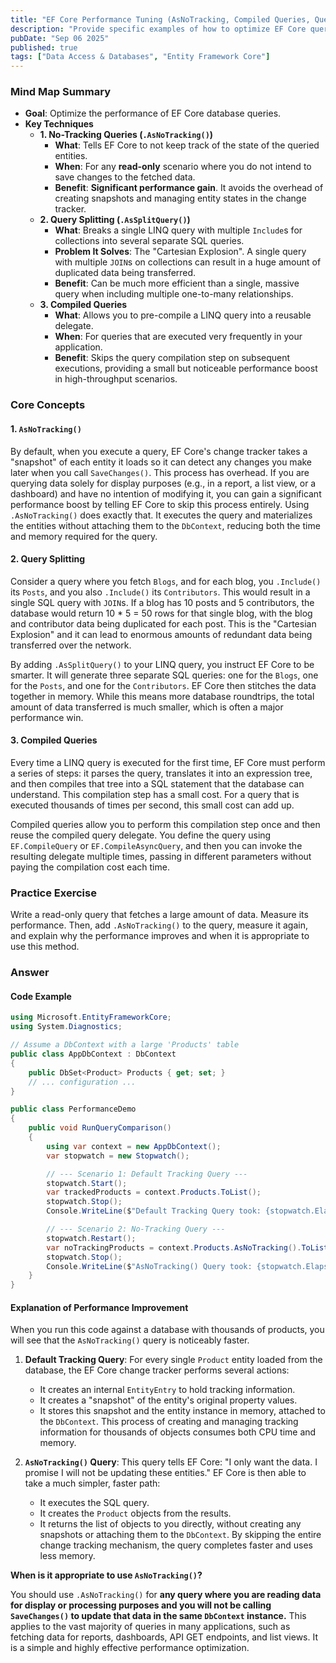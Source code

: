 ```yaml
---
title: "EF Core Performance Tuning (AsNoTracking, Compiled Queries, Query Splitting)"
description: "Provide specific examples of how to optimize EF Core queries."
pubDate: "Sep 06 2025"
published: true
tags: ["Data Access & Databases", "Entity Framework Core"]
---
```


### Mind Map Summary

- **Goal**: Optimize the performance of EF Core database queries.
- **Key Techniques**
  - **1. No-Tracking Queries (`.AsNoTracking()`)**
    - **What**: Tells EF Core to not keep track of the state of the queried entities.
    - **When**: For any **read-only** scenario where you do not intend to save changes to the fetched data.
    - **Benefit**: **Significant performance gain**. It avoids the overhead of creating snapshots and managing entity states in the change tracker.
  - **2. Query Splitting (`.AsSplitQuery()`)**
    - **What**: Breaks a single LINQ query with multiple `Include`s for collections into several separate SQL queries.
    - **Problem It Solves**: The "Cartesian Explosion". A single query with multiple `JOIN`s on collections can result in a huge amount of duplicated data being transferred.
    - **Benefit**: Can be much more efficient than a single, massive query when including multiple one-to-many relationships.
  - **3. Compiled Queries**
    - **What**: Allows you to pre-compile a LINQ query into a reusable delegate.
    - **When**: For queries that are executed very frequently in your application.
    - **Benefit**: Skips the query compilation step on subsequent executions, providing a small but noticeable performance boost in high-throughput scenarios.

### Core Concepts

#### 1. `AsNoTracking()`
By default, when you execute a query, EF Core's change tracker takes a "snapshot" of each entity it loads so it can detect any changes you make later when you call `SaveChanges()`. This process has overhead. If you are querying data solely for display purposes (e.g., in a report, a list view, or a dashboard) and have no intention of modifying it, you can gain a significant performance boost by telling EF Core to skip this process entirely. Using `.AsNoTracking()` does exactly that. It executes the query and materializes the entities without attaching them to the `DbContext`, reducing both the time and memory required for the query.

#### 2. Query Splitting
Consider a query where you fetch `Blogs`, and for each blog, you `.Include()` its `Posts`, and you also `.Include()` its `Contributors`. This would result in a single SQL query with `JOIN`s. If a blog has 10 posts and 5 contributors, the database would return 10 * 5 = 50 rows for that single blog, with the blog and contributor data being duplicated for each post. This is the "Cartesian Explosion" and it can lead to enormous amounts of redundant data being transferred over the network.

By adding `.AsSplitQuery()` to your LINQ query, you instruct EF Core to be smarter. It will generate three separate SQL queries: one for the `Blogs`, one for the `Posts`, and one for the `Contributors`. EF Core then stitches the data together in memory. While this means more database roundtrips, the total amount of data transferred is much smaller, which is often a major performance win.

#### 3. Compiled Queries
Every time a LINQ query is executed for the first time, EF Core must perform a series of steps: it parses the query, translates it into an expression tree, and then compiles that tree into a SQL statement that the database can understand. This compilation step has a small cost. For a query that is executed thousands of times per second, this small cost can add up. 

Compiled queries allow you to perform this compilation step once and then reuse the compiled query delegate. You define the query using `EF.CompileQuery` or `EF.CompileAsyncQuery`, and then you can invoke the resulting delegate multiple times, passing in different parameters without paying the compilation cost each time.

### Practice Exercise

Write a read-only query that fetches a large amount of data. Measure its performance. Then, add `.AsNoTracking()` to the query, measure it again, and explain why the performance improves and when it is appropriate to use this method.

### Answer

#### Code Example

```csharp
using Microsoft.EntityFrameworkCore;
using System.Diagnostics;

// Assume a DbContext with a large 'Products' table
public class AppDbContext : DbContext
{
    public DbSet<Product> Products { get; set; }
    // ... configuration ...
}

public class PerformanceDemo
{
    public void RunQueryComparison()
    {
        using var context = new AppDbContext();
        var stopwatch = new Stopwatch();

        // --- Scenario 1: Default Tracking Query ---
        stopwatch.Start();
        var trackedProducts = context.Products.ToList();
        stopwatch.Stop();
        Console.WriteLine($"Default Tracking Query took: {stopwatch.ElapsedMilliseconds} ms");

        // --- Scenario 2: No-Tracking Query ---
        stopwatch.Restart();
        var noTrackingProducts = context.Products.AsNoTracking().ToList();
        stopwatch.Stop();
        Console.WriteLine($"AsNoTracking() Query took: {stopwatch.ElapsedMilliseconds} ms");
    }
}
```

#### Explanation of Performance Improvement

When you run this code against a database with thousands of products, you will see that the `AsNoTracking()` query is noticeably faster.

1.  **Default Tracking Query**: For every single `Product` entity loaded from the database, the EF Core change tracker performs several actions:
    *   It creates an internal `EntityEntry` to hold tracking information.
    *   It creates a "snapshot" of the entity's original property values.
    *   It stores this snapshot and the entity instance in memory, attached to the `DbContext`.
    This process of creating and managing tracking information for thousands of objects consumes both CPU time and memory.

2.  **`AsNoTracking()` Query**: This query tells EF Core: "I only want the data. I promise I will not be updating these entities." EF Core is then able to take a much simpler, faster path:
    *   It executes the SQL query.
    *   It creates the `Product` objects from the results.
    *   It returns the list of objects to you directly, without creating any snapshots or attaching them to the `DbContext`.
    By skipping the entire change tracking mechanism, the query completes faster and uses less memory.

**When is it appropriate to use `AsNoTracking()`?**

You should use `.AsNoTracking()` for **any query where you are reading data for display or processing purposes and you will not be calling `SaveChanges()` to update that data in the same `DbContext` instance.** This applies to the vast majority of queries in many applications, such as fetching data for reports, dashboards, API GET endpoints, and list views. It is a simple and highly effective performance optimization.